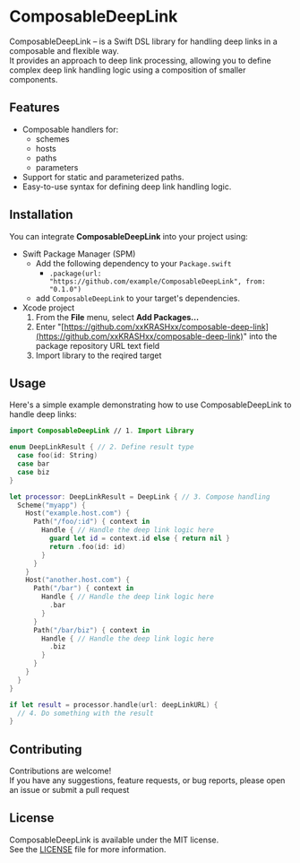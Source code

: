 # ComposableDeepLink
ComposableDeepLink – is a Swift DSL library for handling deep links in a composable and flexible way.  
It provides an approach to deep link processing, allowing you to define complex deep link handling logic using a composition of smaller components.

## Features
-   Composable handlers for:
    - schemes 
    - hosts
    - paths 
    - parameters
-   Support for static and parameterized paths.
-   Easy-to-use syntax for defining deep link handling logic.

## Installation
You can integrate **ComposableDeepLink** into your project using:
- Swift Package Manager (SPM)
    - Add the following dependency to your `Package.swift`
        - `.package(url: "https://github.com/example/ComposableDeepLink", from:  "0.1.0")`
  - add `ComposableDeepLink` to your target's dependencies.
- Xcode project
    1. From the  **File**  menu, select  **Add Packages...**
    2. Enter "[https://github.com/xxKRASHxx/composable-deep-link](https://github.com/xxKRASHxx/composable-deep-link)" into the package repository URL text field
    3. Import library to the reqired target

## Usage
Here's a simple example demonstrating how to use ComposableDeepLink to handle deep links:
```swift
import ComposableDeepLink // 1. Import Library

enum DeepLinkResult { // 2. Define result type
  case foo(id: String)
  case bar
  case biz
}

let processor: DeepLinkResult = DeepLink { // 3. Compose handling
  Scheme("myapp") {
    Host("example.host.com") {
      Path("/foo/:id") { context in
        Handle { // Handle the deep link logic here
          guard let id = context.id else { return nil }
          return .foo(id: id)
        }
      }
    }
    Host("another.host.com") {
      Path("/bar") { context in
        Handle { // Handle the deep link logic here
          .bar
        }
      }
      Path("/bar/biz") { context in
        Handle { // Handle the deep link logic here
          .biz
        }
      }
    }
  }
}

if let result = processor.handle(url: deepLinkURL) {
  // 4. Do something with the result
}
```

## Contributing

Contributions are welcome!  
If you have any suggestions, feature requests, or bug reports, please open an issue or submit a pull request

## License

ComposableDeepLink is available under the MIT license.  
See the [LICENSE](LICENSE) file for more information.
